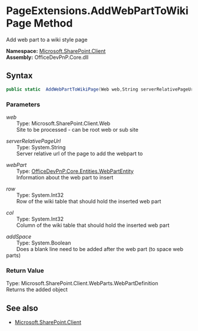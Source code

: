 # PageExtensions.AddWebPartToWikiPage Method  
Add web part to a wiki style page  

**Namespace:** [Microsoft.SharePoint.Client](Microsoft.SharePoint.Client.md)  
**Assembly:** OfficeDevPnP.Core.dll  
## Syntax
```C#
public static  AddWebPartToWikiPage(Web web,String serverRelativePageUrl,WebPartEntity webPart,Int32 row,Int32 col,Boolean addSpace)
```
### Parameters
*web*  
&emsp;&emsp;Type: Microsoft.SharePoint.Client.Web  
&emsp;&emsp;Site to be processed - can be root web or sub site  
  
*serverRelativePageUrl*  
&emsp;&emsp;Type: System.String  
&emsp;&emsp;Server relative url of the page to add the webpart to  
  
*webPart*  
&emsp;&emsp;Type: [OfficeDevPnP.Core.Entities.WebPartEntity](OfficeDevPnP.Core.Entities.WebPartEntity.md)  
&emsp;&emsp;Information about the web part to insert  
  
*row*  
&emsp;&emsp;Type: System.Int32  
&emsp;&emsp;Row of the wiki table that should hold the inserted web part  
  
*col*  
&emsp;&emsp;Type: System.Int32  
&emsp;&emsp;Column of the wiki table that should hold the inserted web part  
  
*addSpace*  
&emsp;&emsp;Type: System.Boolean  
&emsp;&emsp;Does a blank line need to be added after the web part (to space web parts)  
  
### Return Value
Type: Microsoft.SharePoint.Client.WebParts.WebPartDefinition  
Returns the added  object

## See also
- [Microsoft.SharePoint.Client](Microsoft.SharePoint.Client.md)
